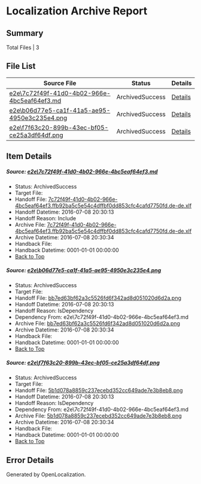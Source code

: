 # <a name='report-top'></a> Localization Archive Report

## Summary
 Total Files | 3

## File List
 Source File | Status | Details 
 ----------- | ------ | ------- 
 [e2e\7c72f49f-41d0-4b02-966e-4bc5eaf64ef3.md](https://github.com/OpenLocalizationTestOrg/oltest/blob/ceb7ee7e25638bcd22c5f07e573533798600bbc8/e2e/7c72f49f-41d0-4b02-966e-4bc5eaf64ef3.md) | ArchivedSuccess | [Details](#4da69b6b27ac169ff128469efb2a529fe0d1031d1)
 [e2e\b06d77e5-ca1f-41a5-ae95-4950e3c235e4.png](https://github.com/OpenLocalizationTestOrg/oltest/blob/ceb7ee7e25638bcd22c5f07e573533798600bbc8/e2e/b06d77e5-ca1f-41a5-ae95-4950e3c235e4.png) | ArchivedSuccess | [Details](#bb7ed63bf62a3c5526fd6f342ad8d051020d6d2a2)
 [e2e\f7f63c20-899b-43ec-bf05-ce25a3df64df.png](https://github.com/OpenLocalizationTestOrg/oltest/blob/ceb7ee7e25638bcd22c5f07e573533798600bbc8/e2e/f7f63c20-899b-43ec-bf05-ce25a3df64df.png) | ArchivedSuccess | [Details](#5b1d078a8859c237ecebd352cc649ade7e3b8eb83)

## Item Details
##### <a name='4da69b6b27ac169ff128469efb2a529fe0d1031d1'></a> Source: [e2e\7c72f49f-41d0-4b02-966e-4bc5eaf64ef3.md](https://github.com/OpenLocalizationTestOrg/oltest/blob/ceb7ee7e25638bcd22c5f07e573533798600bbc8/e2e/7c72f49f-41d0-4b02-966e-4bc5eaf64ef3.md)
* Status: ArchivedSuccess
* Target File: 
* Handoff File: [7c72f49f-41d0-4b02-966e-4bc5eaf64ef3.ffb92ba5c5e54c4dffbf0dd853cfc4cafd7750fd.de-de.xlf](https://github.com/OpenLocalizationTestOrg/olhandoff-e2e/blob/0aa2ebb6f84f28b68f185994fac2ecd0ff10296f/ol-handoff/OpenLocalizationTestOrg/oltest-dede-fly/ci/ht/7c72f49f-41d0-4b02-966e-4bc5eaf64ef3.ffb92ba5c5e54c4dffbf0dd853cfc4cafd7750fd.de-de.xlf)
* Handoff Datetime: 2016-07-08 20:30:13
* Handoff Reason: Include
* Archive File: [7c72f49f-41d0-4b02-966e-4bc5eaf64ef3.ffb92ba5c5e54c4dffbf0dd853cfc4cafd7750fd.de-de.xlf](https://github.com/OpenLocalizationTestOrg/olhandoff-e2e/blob/7ac1529f6c9368499da7e20e2cf89aef154e1670/ol-archive/OpenLocalizationTestOrg/oltest-dede-fly/ci/ht/7c72f49f-41d0-4b02-966e-4bc5eaf64ef3.ffb92ba5c5e54c4dffbf0dd853cfc4cafd7750fd.de-de.xlf)
* Archive Datetime: 2016-07-08 20:30:34
* Handback File: 
* Handback Datetime: 0001-01-01 00:00:00
* [Back to Top](#report-top)

##### <a name='bb7ed63bf62a3c5526fd6f342ad8d051020d6d2a2'></a> Source: [e2e\b06d77e5-ca1f-41a5-ae95-4950e3c235e4.png](https://github.com/OpenLocalizationTestOrg/oltest/blob/ceb7ee7e25638bcd22c5f07e573533798600bbc8/e2e/b06d77e5-ca1f-41a5-ae95-4950e3c235e4.png)
* Status: ArchivedSuccess
* Target File: 
* Handoff File: [bb7ed63bf62a3c5526fd6f342ad8d051020d6d2a.png](https://github.com/OpenLocalizationTestOrg/olhandoff-e2e/blob/0aa2ebb6f84f28b68f185994fac2ecd0ff10296f/ol-handoff/OpenLocalizationTestOrg/oltest-dede-fly/ci/ht/bb7ed63bf62a3c5526fd6f342ad8d051020d6d2a.png)
* Handoff Datetime: 2016-07-08 20:30:13
* Handoff Reason: IsDependency
* Dependency From: e2e\7c72f49f-41d0-4b02-966e-4bc5eaf64ef3.md
* Archive File: [bb7ed63bf62a3c5526fd6f342ad8d051020d6d2a.png](https://github.com/OpenLocalizationTestOrg/olhandoff-e2e/blob/7ac1529f6c9368499da7e20e2cf89aef154e1670/ol-archive/OpenLocalizationTestOrg/oltest-dede-fly/ci/ht/bb7ed63bf62a3c5526fd6f342ad8d051020d6d2a.png)
* Archive Datetime: 2016-07-08 20:30:34
* Handback File: 
* Handback Datetime: 0001-01-01 00:00:00
* [Back to Top](#report-top)

##### <a name='5b1d078a8859c237ecebd352cc649ade7e3b8eb83'></a> Source: [e2e\f7f63c20-899b-43ec-bf05-ce25a3df64df.png](https://github.com/OpenLocalizationTestOrg/oltest/blob/ceb7ee7e25638bcd22c5f07e573533798600bbc8/e2e/f7f63c20-899b-43ec-bf05-ce25a3df64df.png)
* Status: ArchivedSuccess
* Target File: 
* Handoff File: [5b1d078a8859c237ecebd352cc649ade7e3b8eb8.png](https://github.com/OpenLocalizationTestOrg/olhandoff-e2e/blob/0aa2ebb6f84f28b68f185994fac2ecd0ff10296f/ol-handoff/OpenLocalizationTestOrg/oltest-dede-fly/ci/ht/5b1d078a8859c237ecebd352cc649ade7e3b8eb8.png)
* Handoff Datetime: 2016-07-08 20:30:13
* Handoff Reason: IsDependency
* Dependency From: e2e\7c72f49f-41d0-4b02-966e-4bc5eaf64ef3.md
* Archive File: [5b1d078a8859c237ecebd352cc649ade7e3b8eb8.png](https://github.com/OpenLocalizationTestOrg/olhandoff-e2e/blob/7ac1529f6c9368499da7e20e2cf89aef154e1670/ol-archive/OpenLocalizationTestOrg/oltest-dede-fly/ci/ht/5b1d078a8859c237ecebd352cc649ade7e3b8eb8.png)
* Archive Datetime: 2016-07-08 20:30:34
* Handback File: 
* Handback Datetime: 0001-01-01 00:00:00
* [Back to Top](#report-top)


## Error Details

Generated by OpenLocalization.
